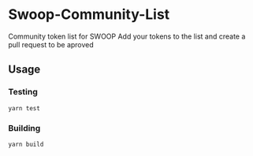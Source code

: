 # Swoop-Community-List
Community token list for SWOOP
Add your tokens to the list and create a pull request to be aproved

## Usage

### Testing
```
yarn test
```

### Building
```
yarn build
```

